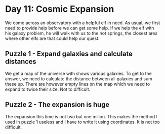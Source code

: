 # Day 11: Cosmic Expansion
We come across an observatory with a helpful elf in need. As usual, we first
need to provide help before we can get some help. If we help the elf with
his galaxy problem, he will walk with us to the hot springs, the closest area
where other elfs are that could help our quest.


## Puzzle 1 - Expand galaxies and calculate distances
We get a map of the universe with shows various galaxies. To get to the
answer, we need to calculate the distance between all galaxies and sum these
up. There are however empty lines on the map which we need to expand to
twice their size. Not to difficult.

## Puzzle 2 - The expansion is huge
The expansion this time is not two but one milion. This makes the method I
used in puzzle 1 useless and I have to write it using coordinates. It is not
too difficult.

